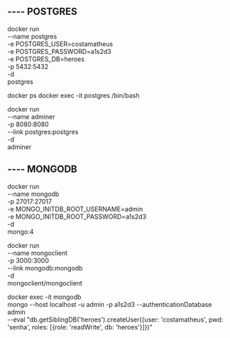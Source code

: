 ## ---- POSTGRES

docker run \
  --name postgres \
  -e POSTGRES_USER=costamatheus \
  -e POSTGRES_PASSWORD=a1s2d3 \
  -e POSTGRES_DB=heroes \
  -p 5432:5432 \
  -d \
  postgres

docker ps
docker exec -it postgres /bin/bash

docker run \
  --name adminer \
  -p 8080:8080 \
  --link postgres:postgres \
  -d \
  adminer

## ---- MONGODB

docker run \
  --name mongodb \
  -p 27017:27017 \
  -e MONGO_INITDB_ROOT_USERNAME=admin \
  -e MONGO_INITDB_ROOT_PASSWORD=a1s2d3 \
  -d \
  mongo:4

docker run \
  --name mongoclient \
  -p 3000:3000 \
  --link mongodb:mongodb \
  -d \
  mongoclient/mongoclient

docker exec -it mongodb \
  mongo --host localhost -u admin -p a1s2d3 --authenticationDatabase admin \
  --eval "db.getSiblingDB('heroes').createUser({user: 'costamatheus', pwd: 'senha', roles: [{role: 'readWrite', db: 'heroes'}]})"






